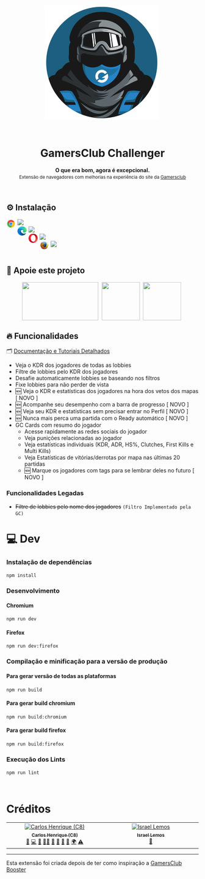<p align="center">
<img src="https://github.com/carloshpds/gamersclub-challenger/blob/main/src/assets/logo_500.png?raw=true" align="center" height="300" width="300" style="padding-right: 5px;  float: none; flex: 1; display:inline-block" >
</p>
<br />

<h1 align="center">GamersClub Challenger</h1>
<p align="center">
<strong> O que era bom, agora é excepcional.</strong>
<br />
<small> Extensão de navegadores com melhorias na experiência do site da <a href="https://gamersclub.com.br/">Gamersclub</a> </small>
</p>

<br />

## ⚙️ Instalação
<ul style="list-style: none; margin: 0px; padding-left: 0px">
 <li>
    <a href="https://chrome.google.com/webstore/detail/gamersclub-challenger/lokjofhgialghfkfmkbnjakcjenjhmpp?hl=pt-BR&authuser=0" target="_blank">
      <img src="https://github.com/carloshpds/gamersclub-challenger/blob/main/docs/images/browsers/chrome-logo.png?raw=true" align="left" height="24" width="24" style="padding-right: 5px;" >
      <img src="https://img.shields.io/badge/Dispon%C3%ADvel%20no-Chrome-blue">
    </a>
 </li>

 <li>
    <a href="https://github.com/carloshpds/gamersclub-challenger/discussions/24" target="_blank">
      <img src="https://github.com/carloshpds/gamersclub-challenger/blob/main/docs/images/browsers/microsoft-edge-logo.png?raw=true" align="left" height="24" width="24" style="padding-right: 5px;" >
      <img src="https://img.shields.io/badge/Dispon%C3%ADvel%20no-Edge-blue">
    </a>
 </li>

 <li>
    <a href="https://chrome.google.com/webstore/detail/gamersclub-challenger/lokjofhgialghfkfmkbnjakcjenjhmpp?hl=pt-BR&authuser=0" target="_blank">
      <img src="https://github.com/carloshpds/gamersclub-challenger/blob/main/docs/images/browsers/opera-logo.png?raw=true" align="left" height="24" width="24" style="padding-right: 5px;" >
      <img src="https://img.shields.io/badge/Dispon%C3%ADvel%20no-Opera-blue">
    </a>
 </li>

 <li>
  <a href="https://addons.mozilla.org/pt-BR/firefox/addon/gamersclub-challenger/" target="_blank">
      <img src="https://github.com/carloshpds/gamersclub-challenger/blob/main/docs/images/browsers/firefox-logo.png?raw=true" align="left" height="24" width="24" style="padding-right: 5px;" >
      <img src="https://img.shields.io/badge/Dispon%C3%ADvel%20do-Firefox-blue">
    </a>
 </li>
</ul>

<br />

## 💚 Apoie este projeto
<p align="center">
  <a href="https://nubank.com.br/pagar/2umiz/ZVbnZJFucY" style="display: inline-block; vertical-align: top;  text-align: center;" align="center">
    <img src="https://user-images.githubusercontent.com/2482989/125602525-9ab6c60a-1938-4008-92a8-390dfd26504a.png" height="100" width="200" style="padding-right: 5px;" align="center" />
  </a>

  <a href="https://www.paypal.com/donate?hosted_button_id=4MFUYEEFXNV5C" target="_blank" style="display: inline-block; vertical-align: middle;text-align: center;" align="center">
    <img src="https://user-images.githubusercontent.com/2482989/125606613-ed7a312f-ad8e-4154-845d-67d3be5f4232.png" height="100" width="100" style="padding-right: 5px;" align="center" />
  </a>

  <a href="https://ko-fi.com/carloshpds" style="display: inline-block; vertical-align: middle; text-align: center;" align="center">
    <img src="https://user-images.githubusercontent.com/2482989/125605889-2ecb2cce-38c8-4855-9397-fd13259e727d.png" height="100" width="100" style="padding-right: 5px;" align="center"/>
  </a>
</p>


## 🔥 Funcionalidades
🗂️ [Documentação e Tutoriais Detalhados](https://github.com/carloshpds/gamersclub-challenger/discussions/categories/funcionalidades-e-tutoriais)
* Veja o KDR dos jogadores de todas as lobbies
* Filtre de lobbies pelo KDR dos jogadores
* Desafie automaticamente lobbies se baseando nos filtros
* Fixe lobbies para não perder de vista
* 🆕 Veja o KDR e estatísticas dos jogadores na hora dos vetos dos mapas [ NOVO ]
* 🆕 Acompanhe seu desempenho com a barra de progresso [ NOVO ]
* 🆕 Veja seu KDR e estatísticas sem precisar entrar no Perfil [ NOVO ]
* 🆕 Nunca mais perca uma partida com o Ready automático [ NOVO ]
* GC Cards com resumo do jogador
  + Acesse rapidamente as redes sociais do jogador
  + Veja punições relacionadas ao jogador
  + Veja estatísticas individuais (KDR, ADR, HS%, Clutches, First Kills e Multi Kills)
  + Veja Estatísticas de vitórias/derrotas por mapa nas últimas 20 partidas
  + 🆕 Marque os jogadores com tags para se lembrar deles no futuro [ NOVO ]


### Funcionalidades Legadas
* ~~Filtre de lobbies pelo nome dos jogadores~~ `(Filtro Implementado pela GC)`

# 💻 Dev

### Instalação de dependências
```
npm install
```

### Desenvolvimento

#### Chromium
```
npm run dev
```

#### Firefox
```
npm run dev:firefox
```

### Compilação e minificação para a versão de produção

#### Para gerar versão de todas as plataformas
```
npm run build
```

#### Para gerar build chromium
```
npm run build:chromium
```

#### Para gerar build firefox
```
npm run build:firefox
```

### Execução dos Lints
```
npm run lint
```

<br />

# Créditos

<!-- ALL-CONTRIBUTORS-LIST:START - Do not remove or modify this section -->
<!-- prettier-ignore-start -->
<!-- markdownlint-disable -->
<table>
  <tbody>
    <tr>
      <td align="center" valign="top" width="14.28%"><a href="https://github.com/carloshpds"><img src="https://avatars0.githubusercontent.com/u/2482989?s=100" width="100px;" alt="Carlos Henrique (C8)"/><br /><sub><b>Carlos Henrique (C8)</b></sub></a><br /><a href="https://github.com/carloshpds/gamersclub-challenger/issues?q=author%3Acarloshpds" title="Bug reports">🐛</a> <a href="https://github.com/carloshpds/gamersclub-challenger/commits?author=carloshpds" title="Code">💻</a> <a href="#maintenance-carloshpds" title="Maintenance">🚧</a> <a href="#mentoring-carloshpds" title="Mentoring">🧑‍🏫</a> <a href="#projectManagement-carloshpds" title="Project Management">📆</a> <a href="https://github.com/carloshpds/gamersclub-challenger/commits?author=carloshpds" title="Documentation">📖</a> <a href="#ideas-carloshpds" title="Ideas, Planning, & Feedback">🤔</a> <a href="https://github.com/carloshpds/gamersclub-challenger/pulls?q=is%3Apr+reviewed-by%3Acarloshpds" title="Reviewed Pull Requests">👀</a> <a href="#translation-carloshpds" title="Translation">🌍</a> <a href="https://github.com/carloshpds/gamersclub-challenger/commits?author=carloshpds" title="Tests">⚠️</a></td>
      <td align="center" valign="top" width="14.28%"><a href="http://www.islemos.com"><img src="https://avatars.githubusercontent.com/u/128564220?v=4?s=100" width="100px;" alt="Israel Lemos"/><br /><sub><b>Israel Lemos</b></sub></a><br /><a href="#design-islemos" title="Design">🎨</a></td>
    </tr>
  </tbody>
</table>

<!-- markdownlint-restore -->
<!-- prettier-ignore-end -->

<!-- ALL-CONTRIBUTORS-LIST:END -->

---

Esta extensão foi criada depois de ter como inspiração a [GamersClub Booster](https://github.com/gamersclub-booster/gamersclub-booster)
